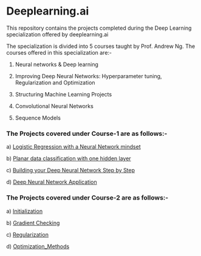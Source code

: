 # Deeplearning.ai
This repository contains the projects completed during the Deep Learning specialization offered by deeplearning.ai

The specialization is divided into 5 courses taught by Prof. Andrew Ng.
The courses offered in this specialization are:-

1. Neural networks & Deep learning

2. Improving Deep Neural Networks: Hyperparameter tuning, Regularization and Optimization

3. Structuring Machine Learning Projects

4. Convolutional Neural Networks

5. Sequence Models

### The Projects covered under **Course-1** are as follows:- 

a) [Logistic Regression with a Neural Network mindset](https://github.com/PRUBHTEJ/DeepLearning.ai/blob/master/Course-1/Logistic_Regression_with_a_Neural_Network_mindset_v6a.ipynb)

b) [Planar data classification with one hidden layer](https://github.com/PRUBHTEJ/DeepLearning.ai/blob/master/Course-1/Planar_data_classification_with_onehidden_layer_v6c.ipynb)

c) [Building your Deep Neural Network Step by Step](https://github.com/PRUBHTEJ/DeepLearning.ai/blob/master/Course-1/Building_your_Deep_Neural_Network_Step_by_Step_v8a.ipynb)

d) [Deep Neural Network Application](https://github.com/PRUBHTEJ/DeepLearning.ai/blob/master/Course-1/Deep%2BNeural%2BNetwork%2B-%2BApplication%2Bv8.ipynb)

### The Projects covered under **Course-2** are as follows:-

a) [Initialization](https://github.com/PRUBHTEJ/DeepLearning.ai/blob/master/Course-2/Week-1/Initialization.ipynb)

b) [Gradient Checking](https://github.com/PRUBHTEJ/DeepLearning.ai/blob/master/Course-2/Week-1/Gradient%2BChecking%2Bv1.ipynb)

c) [Regularization](https://github.com/PRUBHTEJ/DeepLearning.ai/blob/master/Course-2/Week-1/Regularization_v2a.ipynb)

d) [Optimization_Methods](https://github.com/PRUBHTEJ/DeepLearning.ai/blob/master/Course-2/Week-2/Optimization_methods_v1b.ipynb)



